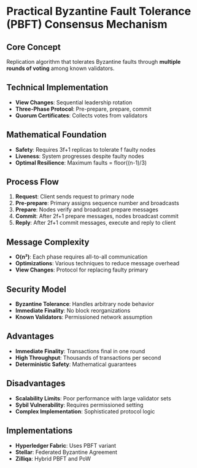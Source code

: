 # Practical Byzantine Fault Tolerance (PBFT) Consensus Mechanism
## Core Concept
Replication algorithm that tolerates Byzantine faults through **multiple rounds of voting** among known validators.

## Technical Implementation
- **View Changes**: Sequential leadership rotation
- **Three-Phase Protocol**: Pre-prepare, prepare, commit
- **Quorum Certificates**: Collects votes from validators

## Mathematical Foundation
- **Safety**: Requires 3f+1 replicas to tolerate f faulty nodes
- **Liveness**: System progresses despite faulty nodes
- **Optimal Resilience**: Maximum faults = floor((n-1)/3)

## Process Flow
1. **Request**: Client sends request to primary node
2. **Pre-prepare**: Primary assigns sequence number and broadcasts
3. **Prepare**: Nodes verify and broadcast prepare messages
4. **Commit**: After 2f+1 prepare messages, nodes broadcast commit
5. **Reply**: After 2f+1 commit messages, execute and reply to client

## Message Complexity
- **O(n²)**: Each phase requires all-to-all communication
- **Optimizations**: Various techniques to reduce message overhead
- **View Changes**: Protocol for replacing faulty primary

## Security Model
- **Byzantine Tolerance**: Handles arbitrary node behavior
- **Immediate Finality**: No block reorganizations
- **Known Validators**: Permissioned network assumption

## Advantages
- **Immediate Finality**: Transactions final in one round
- **High Throughput**: Thousands of transactions per second
- **Deterministic Safety**: Mathematical guarantees

## Disadvantages
- **Scalability Limits**: Poor performance with large validator sets
- **Sybil Vulnerability**: Requires permissioned setting
- **Complex Implementation**: Sophisticated protocol logic

## Implementations
- **Hyperledger Fabric**: Uses PBFT variant
- **Stellar**: Federated Byzantine Agreement
- **Zilliqa**: Hybrid PBFT and PoW
